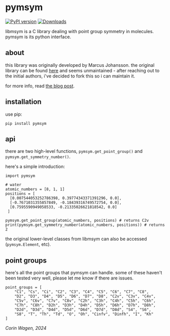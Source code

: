 # pymsym

[![PyPI version](https://badge.fury.io/py/pymsym.svg)](https://pypi.python.org/pypi/pymsym/)
[![Downloads](https://img.shields.io/pypi/dm/pymsym.svg)](https://pypi.python.org/pypi/pymsym/)

libmsym is a C library dealing with point group symmetry in molecules. pymsym is its python interface.

## about
this library was originally developed by Marcus Johansson. the original library can be found [here](https://github.com/mcodev31/libmsym) and seems unmaintained - after reaching out to the initial authors, i've decided to fork this so i can maintain it.

for more info, read [the blog post](https://corinwagen.github.io/public/blog/20240425_pymsym.html).

## installation

use pip:

```
pip install pymsym
```

## api

there are two high-level functions, ``pymsym.get_point_group()`` and ``pymsym.get_symmetry_number()``.

here's a simple introduction:

```
import pymsym

# water
atomic_numbers = [8, 1, 1]
positions = [
  [0.007544053252786398, 0.39774343371391296, 0.0],
  [-0.7671031355857849, -0.18439316749572754, 0.0],
  [0.7595590949058533, -0.21335026621818542, 0.0]
 ]

pymsym.get_point_group(atomic_numbers, positions) # returns C2v
print(pymsym.get_symmetry_number(atomic_numbers, positions)) # returns 2
```

the original lower-level classes from libmsym can also be accessed (``pymsym.Element``, etc). 

## point groups

here's all the point groups that pymsym can handle. some of these haven't been tested very well, please let me know if there are issues. 

```
point_groups = [
    "C1", "Cs", "Ci", "C2", "C3", "C4", "C5", "C6", "C7", "C8",
    "D2", "D3", "D4", "D5", "D6", "D7", "D8", "C2v", "C3v", "C4v",
    "C5v", "C6v", "C7v", "C8v", "C2h", "C3h", "C4h", "C5h", "C6h",
    "C7h", "C8h", "D2h", "D3h", "D4h", "D5h", "D6h", "D7h", "D8h",
    "D2d", "D3d", "D4d", "D5d", "D6d", "D7d", "D8d", "S4", "S6",
    "S8", "T", "Th", "Td", "O", "Oh", "Cinfv", "Dinfh", "I", "Kh"
]
```


*Corin Wagen, 2024*
